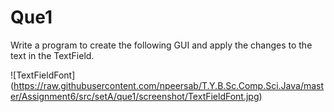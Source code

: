 # Que1

Write a program to create the following GUI and apply the changes to the text in the TextField.

![TextFieldFont] (https://raw.githubusercontent.com/npeersab/T.Y.B.Sc.Comp.Sci.Java/master/Assignment6/src/setA/que1/screenshot/TextFieldFont.jpg)
